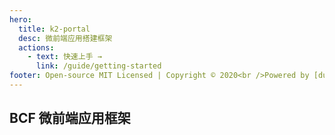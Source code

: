 ```yaml
---
hero:
  title: k2-portal
  desc: 微前端应用搭建框架
  actions:
    - text: 快速上手 →
      link: /guide/getting-started
footer: Open-source MIT Licensed | Copyright © 2020<br />Powered by [dumi](https://d.umijs.org)
---
```


## BCF 微前端应用框架
